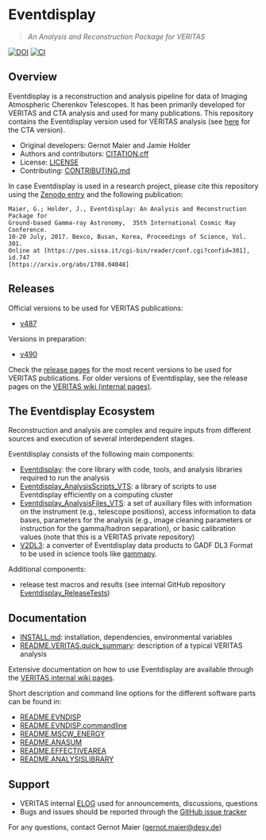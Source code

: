 # Eventdisplay

> *An Analysis and Reconstruction Package for VERITAS*

[![DOI](https://zenodo.org/badge/221041866.svg)](https://zenodo.org/badge/latestdoi/221041866)
[![CI](https://github.com/VERITAS-Observatory/EventDisplay_v4/actions/workflows/ci.yml/badge.svg)](https://github.com/VERITAS-Observatory/EventDisplay_v4/actions/workflows/ci.yml)

## Overview

Eventdisplay is a reconstruction and analysis pipeline for data of
Imaging Atmospheric Cherenkov Telescopes.
It has been primarily developed for VERITAS and CTA analysis and used for
many publications. 
This repository contains the Eventdisplay version used for VERITAS analysis (see [here](https://github.com/Eventdisplay/Eventdisplay) for the CTA version).

* Original developers: Gernot Maier and Jamie Holder
* Authors and contributors: [CITATION.cff](CITATION.cff)
* License: [LICENSE](LICENSE)
* Contributing: [CONTRIBUTING.md](CONTRIBUTING.md)

In case Eventdisplay is used in a research project, please cite this repository using the [Zenodo entry](https://zenodo.org/badge/latestdoi/221041866) and
the following publication:

```
Maier, G.; Holder, J., Eventdisplay: An Analysis and Reconstruction Package for 
Ground-based Gamma-ray Astronomy,  35th International Cosmic Ray Conference.
10-20 July, 2017. Bexco, Busan, Korea, Proceedings of Science, Vol. 301.
Online at [https://pos.sissa.it/cgi-bin/reader/conf.cgi?confid=301], id.747
[https://arxiv.org/abs/1708.04048]
```

## Releases

Official versions to be used for VERITAS publications:

- [v487](https://veritas.sao.arizona.edu/wiki/Eventdisplay_v487)

Versions in preparation:

- [v490](https://veritas.sao.arizona.edu/wiki/Eventdisplay_v490)

Check the [release pages](https://github.com/VERITAS-Observatory/EventDisplay_v4/releases) for the most recent versions to be used for VERITAS publications.
For older versions of Eventdisplay, see the release pages on the [VERITAS wiki (internal pages)](https://veritas.sao.arizona.edu/wiki/index.php/Eventdisplay_Manual#Versions_of_eventdisplay).

## The Eventdisplay Ecosystem

Reconstruction and analysis are complex and require inputs from different sources and execution of several interdependent stages.

Eventdisplay consists of the following main components:

- [Eventdisplay](https://github.com/VERITAS-Observatory/EventDisplay_v4): the core library with code, tools, and analysis libraries required to run the analysis
- [Eventdisplay_AnalysisScripts_VTS](https://github.com/VERITAS-Observatory/Eventdisplay_AnalysisScripts_VTS): a library of scripts to use Eventdisplay efficiently on a computing cluster
- [Eventdisplay_AnalysisFiles_VTS](https://github.com/VERITAS-Observatory/Eventdisplay_AnalysisFiles_VTS): a set of auxiliary files with information on the instrument (e.g., telescope positions), access information to data bases, parameters for the analysis (e.g., image cleaning parameters or instruction for the gamma/hadron separation), or basic calibration values (note that this is a VERITAS private repository)
- [V2DL3](https://github.com/VERITAS-Observatory/V2DL3): a converter of Eventdisplay data products to GADF DL3 Format to be used in science tools like [gammapy](https://github.com/gammapy/gammapy).

Additional components:

- release test macros and results (see internal GitHub repository [Eventdisplay_ReleaseTests](https://github.com/VERITAS-Observatory/EventDisplay_v4))

## Documentation

- [INSTALL.md](INSTALL.md): installation, dependencies, environmental variables
- [README.VERITAS.quick_summary](README/README.VERITAS.quick_summary): description of a typical VERITAS analysis

Extensive documentation on how to use Eventdisplay are available through the [VERITAS internal wiki pages](https://veritas.sao.arizona.edu/wiki/Eventdisplay_Manual).

Short description and command line options for the different software parts can be found in:

- [README.EVNDISP](README/README.EVNDISP)
- [README.EVNDISP.commandline](README/README.EVNDISP.commandline)
- [README.MSCW_ENERGY](README/README.MSCW_ENERGY)
- [README.ANASUM](README/README.ANASUM)
- [README.EFFECTIVEAREA](README/README.EFFECTIVEAREA)
- [README.ANALYSISLIBRARY](README/README.ANALYSISLIBRARY)

## Support

- VERITAS internal [ELOG](http://veritas.sao.arizona.edu/private/elog/Eventdisplay-WG/) used for announcements, discussions, questions
- Bugs and issues should be reported through the [GitHub issue tracker](https://github.com/VERITAS-Observatory/EventDisplay_v4/issues)


For any questions, contact Gernot Maier (gernot.maier@desy.de)
